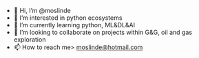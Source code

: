 - 👋 Hi, I’m @moslinde
- 👀 I’m interested in python ecosystems
- 🌱 I’m currently learning python, ML&DL&AI
- 💞️ I’m looking to collaborate on projects within G&G, oil and gas exploration
- 📫 How to reach me> moslinde@hotmail.com

<!---
moslinde/moslinde is a ✨ special ✨ repository because its `README.md` (this file) appears on your GitHub profile.
You can click the Preview link to take a look at your changes.
--->
